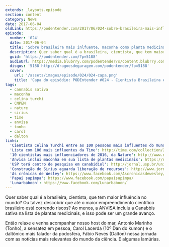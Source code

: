 ```yaml
---
extends: _layouts.episode
section: content
category: News
date: 2017-06-04
oldLink: https://podentender.com/2017/06/024-sobre-brasileira-mais-influenciadora-maconha-e-sirius.html
episode:
  number: '024'
  date: 2017-06-04
  title: 'Sobre brasileira mais inlfuente, maconha como planta medicinal e Sirius'
  description: Quer saber qual é a brasileira, cientista, que tem maior influência no mundo? Ou talvez descobrir que até o maior empreendimento científico brasileiro está correndo riscos? Ao menos, a ANVISA incluiu a Canabbis sativa na lista de plantas medicinais, e isso pode ser um grande avanço.
  guid: 'https://podentender.com/?p=5188'
  audioUrl: https://media.blubrry.com/podentender/s/content.blubrry.com/podentender/PODEntender_024_NEWS.mp3
  disqus: '5188 http://dragoesdegaragem.com/podentender/?p=5188'
  cover:
    url: '/assets/images/episode/024/024-capa.png'
    title: 'Capa do episódio: PODEntender #024 - Cientista Brasileira entre as pessoas mais influentes do mundo, maconha considerada planta medicinal pela anvisa, Sirius aguarda liberação de recursos'
tags:
  - cannabis sativa
  - maconha
  - celina turchi
  - CNPEM
  - nature
  - sirius
  - time
  - anvisa
  - tonho
  - carol
  - dalton
links:
  'Cientista Celina Turchi entre as 100 pessoas mais influentes do mundo': http://agenciabrasil.ebc.com.br/pesquisa-e-inovacao/noticia/2017-04/cientista-brasileira-esta-entre-cem-pessoas-mais-influentes-do
  'Lista com 100 mais influentes da Time': http://time.com/collection/2017-time-100/
  '10 cientistas mais influenciadores de 2016, da Nature': http://www.nature.com/news/nature-s-10-1.21157
  'Anvisa inclui maconha em sua lista de plantas medicinais': https://noticias.uol.com.br/saude/ultimas-noticias/redacao/2017/05/16/anvisa-inclui-maconha-em-sua-lista-de-plantas-medicinais.htm
  'USP terá centro de pesquisa em canabidiol': http://jornal.usp.br/universidade/usp-tera-primeiro-centro-de-pesquisa-em-canabidiol-do-pais/
  'Construção do Sirius aguarda liberação de recursos': http://www.jornaldaciencia.org.br/em-ano-de-crise-construcao-do-laboratorio-sirius-aguarda-liberacao-imediata-de-recursos/
  'As crônicas de Wesley': https://www.facebook.com/Ascronicasdewesley/
  'Papai supimpa': https://www.facebook.com/papaisupimpa/
  'Lunarbaboon': https://www.facebook.com/Lunarbaboon/
---
```


Quer saber qual é a brasileira, cientista, que tem maior influência no mundo?
Ou talvez descobrir que até o maior empreendimento científico brasileiro está correndo riscos?
Ao menos, a ANVISA incluiu a Canabbis sativa na lista de plantas medicinais, e isso pode ser um grande avanço.

Então relaxe e venha acompanhar nosso host do mar, Antonio Marinho (Tonho), a sensatez em pessoa,
Carol Lacerda (10º Dan do kumon) e o daltônico mais falador da podosfera, Fábio Neves (Dalton)
nessa jornada com as notícias mais relevantes do mundo da ciência. E algumas lamúrias.
